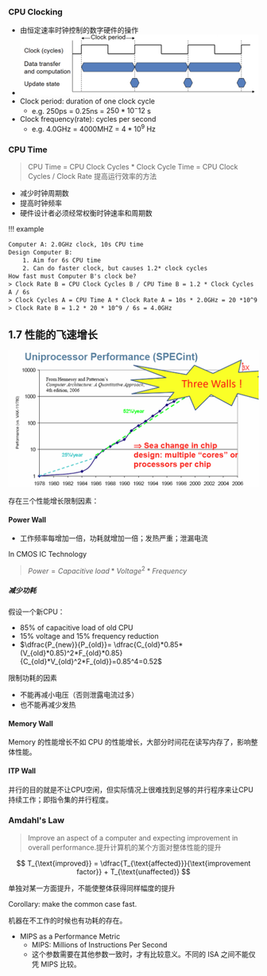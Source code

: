 ### CPU Clocking

+ 由恒定速率时钟控制的数字硬件的操作
+ ![alt text](image.png)
+ Clock period: duration of one clock cycle
  + e.g. 250ps = 0.25ns = $250 * 10^-12$ s
+ Clock frequency(rate): cycles per second
  + e.g. 4.0GHz = 4000MHZ = $4 * 10^9$ Hz

### CPU Time

> CPU Time = CPU Clock Cycles * Clock Cycle Time
>          = CPU Clock Cycles / Clock Rate
提高运行效率的方法
  + 减少时钟周期数
  + 提高时钟频率
  + 硬件设计者必须经常权衡时钟速率和周期数

!!! example

    Computer A: 2.0GHz clock, 10s CPU time
    Design Computer B: 
        1. Aim for 6s CPU time
        2. Can do faster clock, but causes 1.2* clock cycles
    How fast must Computer B's clock be?
    > Clock Rate B = CPU Clock Cycles B / CPU Time B = 1.2 * Clock Cycles A / 6s
    > Clock Cycles A = CPU Time A * Clock Rate A = 10s * 2.0GHz = 20 *10^9
    > Clock Rate B = 1.2 * 20 * 10^9 / 6s = 4.0GHz



## 1.7 性能的飞速增长

![alt text](image-1.png)
   
存在三个性能增长限制因素：

#### Power Wall
+ 工作频率每增加一倍，功耗就增加一倍；发热严重；泄漏电流

In CMOS IC Technology
> $Power = Capacitive\;load * Voltage^2 * Frequency$

##### 减少功耗  

假设一个新CPU：
+ 85% of capacitive load of old CPU
+ 15% voltage and 15% frequency reduction
+ $\dfrac{P_{new}}{P_{old}}= \dfrac{C_{old}*0.85*(V_{old}*0.85)^2*F_{old}*0.85}{C_{old}*V_{old}^2*F_{old}}=0.85^4=0.52$

限制功耗的因素
+ 不能再减小电压（否则泄露电流过多）
+ 也不能再减少发热

#### Memory Wall

Memory 的性能增长不如 CPU 的性能增长，大部分时间花在读写内存了，影响整体性能。

#### ITP Wall

并行的目的就是不让CPU空闲，但实际情况上很难找到足够的并行程序来让CPU持续工作；即指令集的并行程度。  

### Amdahl's Law

>Improve an aspect of a computer and expecting improvement in overall performance.提升计算机的某个方面对整体性能的提升

$$
T_{\text{improved}} = \dfrac{T_{\text{affected}}}{\text{improvement factor}} + T_{\text{unaffected}}
$$

单独对某一方面提升，不能使整体获得同样幅度的提升

Corollary: make the common case fast.

机器在不工作的时候也有功耗的存在。

+ MIPS as a Performance Metric
  + MIPS: Millions of Instructions Per Second
  + 这个参数需要在其他参数一致时，才有比较意义。不同的 ISA 之间不能仅凭 MIPS 比较。